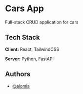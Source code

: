 # Cars App

Full-stack CRUD application for cars


## Tech Stack

**Client:** React, TailwindCSS

**Server:** Python, FastAPI


## Authors

- [@alomia](https://www.github.com/alomia)

